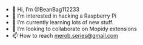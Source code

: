 - 👋 Hi, I’m @BeanBag112233
- 👀 I’m interested in hacking a Raspberry Pi
- 🌱 I’m currently learning lots of new stuff.
- 💞️ I’m looking to collaborate on Mopidy extensions
- 📫 How to reach merob.series@gmail.com

<!---
BeanBag112233/BeanBag112233 is a ✨ special ✨ repository because its `README.md` (this file) appears on your GitHub profile.
You can click the Preview link to take a look at your changes.
--->
